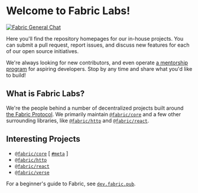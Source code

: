 # Welcome to Fabric Labs!
[![Fabric General Chat][badge-chat]][chat]

Here you'll find the repository homepages for our in-house projects.  You can submit a pull request, report issues, and discuss new features for each of our open source initiatives.

We're always looking for new contributors, and even operate [a mentorship program][fabric-mentorships] for aspiring developers.  Stop by any time and share what you'd like to build!

## What is Fabric Labs?
We're the people behind a number of decentralized projects built around [the Fabric Protocol][fabric-protocol].  We primarily maintain [`@fabric/core`][fabric-core-github] and a few other surrounding libraries, like [`@fabric/http`][fabric-http-github] and [`@fabric/react`][fabric-react-github].

## Interesting Projects
- [`@fabric/core`][fabric-core-github] [ [`#meta`][fabric-planning] ]
- [`@fabric/http`][fabric-http-github]
- [`@fabric/react`][fabric-react-github]
- [`@fabric/verse`][verse-core-github]

For a beginner's guide to Fabric, see [`dev.fabric.pub`][fabric-dev].

[chat]: https://grove.chat/#/room/#general:fabric.pub
[fabric-planning]: https://github.com/orgs/FabricLabs/projects/1
[fabric-protocol]: https://dev.fabric.pub/whitepaper.html
[fabric-dev]: https://dev.fabric.pub
[fabric-mentorships]: https://grove.chat/#/room/#mentorships:fabric.pub
[fabric-core-github]: https://github.com/FabricLabs/fabric
[fabric-http-github]: https://github.com/FabricLabs/fabric-http
[fabric-react-github]: https://github.com/FabricLabs/fabric-react
[verse-core-github]: https://github.com/FabricLabs/verse

[badge-chat]: https://img.shields.io/matrix/general:fabric.pub.svg?server_fqdn=matrix.org&style=flat-square
